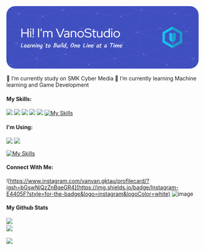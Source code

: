 ![Header](/img/github-header-image.png)



<!--
**VanoStudio/VanoStudio** is a ✨ _special_ ✨ repository because its `README.md` (this file) appears on your GitHub profile.

Here are some ideas to get you started:

- 🔭 I’m currently working on ...
- 🌱 I’m currently learning ...
- 👯 I’m looking to collaborate on ...
- 🤔 I’m looking for help with ...
- 💬 Ask me about ...
- 📫 How to reach me: ...
- 😄 Pronouns: ...
- ⚡ Fun fact: ...
-->
🔭 I’m currently study on SMK Cyber Media
🌱 I’m currently learning Machine learning and Game Development 
#### My Skills:
<img src="https://img.shields.io/badge/HTML5-E34F26?style=for-the-badge&logo=html5&logoColor=white
"/> <img src="https://img.shields.io/badge/CSS3-1572B6?style=for-the-badge&logo=css3&logoColor=white
"/> <img src="https://img.shields.io/badge/C%23-239120?style=for-the-badge&logo=csharp&logoColor=white
"/> <img src="https://img.shields.io/badge/Python-FFD43B?style=for-the-badge&logo=python&logoColor=blue
"/> <img src="https://img.shields.io/badge/Scratch-4D97FF?style=for-the-badge&logo=Scratch&logoColor=whites"/>
[![My Skills](https://skillicons.dev/icons?i=kotlin,unity,godot,bootstrap,perline=4)](https://skillicons.dev)

#### I'm Using:
<img src="https://img.shields.io/badge/Visual_Studio_Code-0078D4?style=for-the-badge&logo=visual%20studio%20code&logoColor=white
">
<img src="https://img.shields.io/badge/Visual_S
tudio-5C2D91?style=for-the-badge&logo=visual%20studio&logoColor=white">

[![My Skills](https://skillicons.dev/icons?i=androidstudio,windows&perline=3)](https://skillicons.dev)

#### Connect With Me:
![https://www.instagram.com/vanvan.gktau/profilecard/?igsh=bGswNjQzZnBqeGR4](https://img.shields.io/badge/Instagram-E4405F?style=for-the-badge&logo=instagram&logoColor=white) ![image](https://img.shields.io/badge/GitHub-100000?style=for-the-badge&logo=github&logoColor=white
)

#### My Github Stats
![](https://nirzak-streak-stats.vercel.app/?user=vanostudio&theme=radical&hide_border=false)<br/>
![](https://github-readme-stats.vercel.app/api/top-langs/?username=vanostudio&theme=radical&hide_border=false&include_all_commits=true&count_private=true&layout=compact)

![](https://github-profile-trophy.vercel.app/?username=vanostudio&theme=radical&no-frame=false&no-bg=true&margin-w=4)

